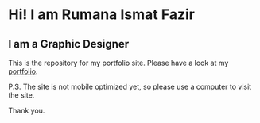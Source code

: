 # Hi! I am Rumana Ismat Fazir

## I am a Graphic Designer

This is the repository for my portfolio site. Please have a look at my [portfolio](https://rumana-i-fazir.vercel.app/).

P.S. The site is not mobile optimized yet, so please use a computer to visit the site.

Thank you.
